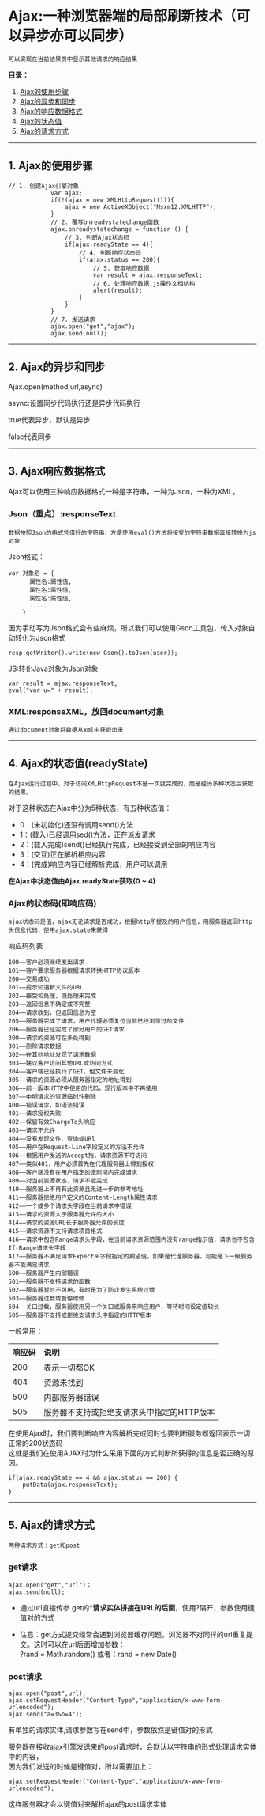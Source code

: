 # Ajax:一种浏览器端的局部刷新技术（可以异步亦可以同步）
    可以实现在当前结果页中显示其他请求的响应结果
    
**目录：**
1. [Ajax的使用步骤](##Ajax的使用步骤)
2. [Ajax的异步和同步](Ajax的异步和同步)
3. [Ajax的响应数据格式](Ajax的响应数据格式)
4. [Ajax的状态值](Ajax的状态值)
5. [Ajax的请求方式](Ajax的请求方式)

---    
## 1. Ajax的使用步骤

```
// 1. 创建Ajax引擎对象
            var ajax;
            if(!(ajax = new XMLHttpRequest())){
                ajax = new ActiveXObject("Msxm12.XMLHTTP");
            }
            // 2. 覆写onreadystatechange函数
            ajax.onreadystatechange = function () {
                // 3. 判断Ajax状态码
                if(ajax.readyState == 4){
                    // 4. 判断响应状态码
                    if(ajax.status == 200){
                        // 5. 获取响应数据
                        var result = ajax.responseText;
                        // 6. 处理响应数据,js操作文档结构
                        alert(result);
                    }
                }
            }
            // 7. 发送请求
            ajax.open("get","ajax");
            ajax.send(null);
```

---

## 2. Ajax的异步和同步

Ajax.open(method,url,async)

async:设置同步代码执行还是异步代码执行

true代表异步，默认是异步

false代表同步

---

## 3. Ajax响应数据格式

Ajax可以使用三种响应数据格式一种是字符串，一种为Json，一种为XML。

### Json（重点）:responseText
    数据按照Json的格式凭借好的字符串，方便使用eval()方法将接受的字符串数据直接转换为js对象
    
Json格式：
```
var 对象名 = {
      属性名:属性值,
      属性名:属性值,
      属性名:属性值,
      .....
    }
```

因为手动写为Json格式会有些麻烦，所以我们可以使用Gson工具包，传入对象自动转化为Json格式
```
resp.getWriter().write(new Gson().toJson(user));
```

JS:转化Java对象为Json对象
```
var result = ajax.responseText;
eval("var u=" + result);
```

### XML:responseXML，放回document对象
    通过document对象将数据从xml中获取出来
    
---

## 4. Ajax的状态值(readyState)
    在Ajax运行过程中，对于访问XMLHttpRequest不是一次就完成的，而是经历多种状态后获取的结果。
    
对于这种状态在Ajax中分为5种状态，有五种状态值：
- 0：(未初始化)还没有调用send()方法
- 1：(载入)已经调用sed()方法，正在派发请求
- 2：(载入完成)send()已经执行完成，已经接受到全部的响应内容
- 3：(交互)正在解析相应内容
- 4：(完成)响应内容已经解析完成，用户可以调用
   
**在Ajax中状态值由Ajax.readyState获取(0 ~ 4)**


### Ajax的状态码(即响应码)
    ajax状态码是值，ajax无论请求是否成功，根据http所提及的用户信息，用服务器返回http头信息代码，使用ajax.state来获得

响应码列表：
```
100——客户必须继续发出请求
101——客户要求服务器根据请求转换HTTP协议版本
200——交易成功
201——提示知道新文件的URL
202——接受和处理、但处理未完成
203——返回信息不确定或不完整
204——请求收到，但返回信息为空
205——服务器完成了请求，用户代理必须复位当前已经浏览过的文件
206——服务器已经完成了部分用户的GET请求
300——请求的资源可在多处得到
301——删除请求数据
302——在其他地址发现了请求数据
303——建议客户访问其他URL或访问方式
304——客户端已经执行了GET，但文件未变化
305——请求的资源必须从服务器指定的地址得到
306——前一版本HTTP中使用的代码，现行版本中不再使用
307——申明请求的资源临时性删除
400——错误请求，如语法错误
401——请求授权失败
402——保留有效ChargeTo头响应
403——请求不允许
404——没有发现文件、查询或URl
405——用户在Request-Line字段定义的方法不允许
406——根据用户发送的Accept拖，请求资源不可访问
407——类似401，用户必须首先在代理服务器上得到授权
408——客户端没有在用户指定的饿时间内完成请求
409——对当前资源状态，请求不能完成
410——服务器上不再有此资源且无进一步的参考地址
411——服务器拒绝用户定义的Content-Length属性请求
412——一个或多个请求头字段在当前请求中错误
413——请求的资源大于服务器允许的大小
414——请求的资源URL长于服务器允许的长度
415——请求资源不支持请求项目格式
416——请求中包含Range请求头字段，在当前请求资源范围内没有range指示值，请求也不包含If-Range请求头字段
417——服务器不满足请求Expect头字段指定的期望值，如果是代理服务器，可能是下一级服务器不能满足请求
500——服务器产生内部错误
501——服务器不支持请求的函数
502——服务器暂时不可用，有时是为了防止发生系统过载
503——服务器过载或暂停维修
504——关口过载，服务器使用另一个关口或服务来响应用户，等待时间设定值较长
505——服务器不支持或拒绝支请求头中指定的HTTP版本
```
一般常用：

响应码 | 说明
---|:--
200|表示一切都OK
404|资源未找到
500|内部服务器错误
505|服务器不支持或拒绝支请求头中指定的HTTP版本

在使用Ajax时，我们要判断响应内容解析完成同时也要判断服务器返回表示一切正常的200状态码</br>
这就是我们在使用AJAX时为什么采用下面的方式判断所获得的信息是否正确的原因。
```
if(ajax.readyState == 4 && ajax.status == 200) { 
    putData(ajax.responseText);
}
```
---

## 5. Ajax的请求方式
    两种请求方式：get和post
    
### get请求

```
ajax.open("get","url")；
ajax.send(null);
```

- 通过url直接传参
get的***请求实体拼接在URL的后面**，使用?隔开，参数使用键值对的方式

- 注意：get方式提交经常会遇到浏览器缓存问题，浏览器不对同样的url重复提交。这时可以在url后面增加参数：</br>
?rand = Math.random() 或者：rand = new Date()



### post请求

```
ajax.open("post",url);
ajax.setRequestHeader("Content-Type","application/x-www-form-urlencoded");
ajax.send("a=3&b=4");
```

有单独的请求实体,请求参数写在send中，参数依然是键值对的形式

服务器在接收ajax引擎发送来的post请求时，会默认以字符串的形式处理请求实体中的内容，</br>
因为我们发送的时候是键值对，所以需要加上：</br>
```
ajax.setRequestHeader("Content-Type","application/x-www-form-urlencoded");
```
这样服务器才会以键值对来解析ajax的post请求实体

